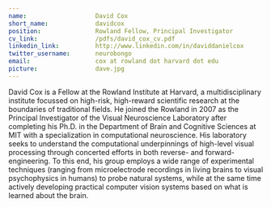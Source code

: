 ```yaml
---
name:                   David Cox
short_name:             davidcox
position:               Rowland Fellow, Principal Investigator
cv_link:                /pdfs/david_cox_cv.pdf
linkedin_link:          http://www.linkedin.com/in/daviddanielcox
twitter_username:       neurobongo
email:                  cox at rowland dot harvard dot edu
picture:                dave.jpg
---
```



David Cox is a Fellow at the Rowland Institute at Harvard, a multidisciplinary institute focussed on high-risk, high-reward scientific research at the boundaries of traditional fields. He joined the Rowland in 2007 as the Principal Investigator of the Visual Neuroscience Laboratory after completing his Ph.D. in the Department of Brain and Cognitive Sciences at MIT with a specialization in computational neuroscience.  His laboratory seeks to understand the computational underpinnings of high-level visual processing through concerted efforts in both reverse- and forward-engineering.  To this end, his group employs a wide range of experimental techniques (ranging from microelectrode recordings in living brains to visual psychophysics in humans) to probe natural systems, while at the same time actively developing practical computer vision systems based on what is learned about the brain.